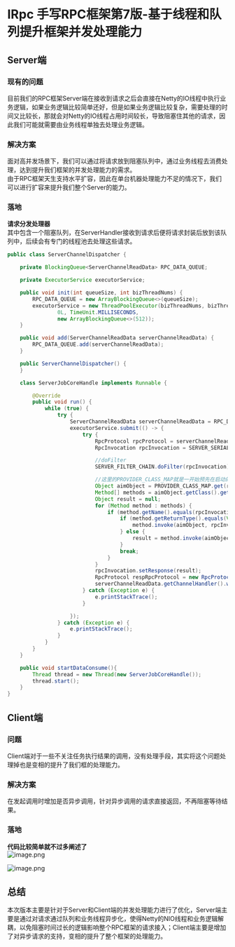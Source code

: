 # IRpc 手写RPC框架第7版-基于线程和队列提升框架并发处理能力
<a name="yl3QV"></a>
## Server端
<a name="PrlhT"></a>
### 现有的问题
目前我们的RPC框架Server端在接收到请求之后会直接在Netty的IO线程中执行业务逻辑，如果业务逻辑比较简单还好，但是如果业务逻辑比较复杂，需要处理的时间又比较长，那就会对Netty的IO线程占用时间较长，导致阻塞住其他的请求，因此我们可能就需要由业务线程单独去处理业务逻辑。
<a name="K5Ghr"></a>
### 解决方案
面对高并发场景下，我们可以通过将请求放到阻塞队列中，通过业务线程去消费处理，达到提升我们框架的并发处理能力的需求。<br />由于RPC框架天生支持水平扩容，因此在单台机器处理能力不足的情况下，我们可以进行扩容来提升我们整个Server的能力。
<a name="MgqrW"></a>
### 落地
**请求分发处理器**<br />其中包含一个阻塞队列，在ServerHandler接收到请求后便将请求封装后放到该队列中，后续会有专门的线程池去处理这些请求。
```java
public class ServerChannelDispatcher {

    private BlockingQueue<ServerChannelReadData> RPC_DATA_QUEUE;

    private ExecutorService executorService;

    public void init(int queueSize, int bizThreadNums) {
        RPC_DATA_QUEUE = new ArrayBlockingQueue<>(queueSize);
        executorService = new ThreadPoolExecutor(bizThreadNums, bizThreadNums,
                0L, TimeUnit.MILLISECONDS,
                new ArrayBlockingQueue<>(512));
    }

    public void add(ServerChannelReadData serverChannelReadData) {
        RPC_DATA_QUEUE.add(serverChannelReadData);
    }

    public ServerChannelDispatcher() {
    }

    class ServerJobCoreHandle implements Runnable {

        @Override
        public void run() {
            while (true) {
                try {
                    ServerChannelReadData serverChannelReadData = RPC_DATA_QUEUE.take();
                    executorService.submit(() -> {
                        try {
                            RpcProtocol rpcProtocol = serverChannelReadData.getRpcProtocol();
                            RpcInvocation rpcInvocation = SERVER_SERIALIZE_FACTORY.deserialize(rpcProtocol.getContent(), RpcInvocation.class);

                            //doFilter
                            SERVER_FILTER_CHAIN.doFilter(rpcInvocation);

                            //这里的PROVIDER_CLASS_MAP就是一开始预先在启动的时候存储的Bean集合
                            Object aimObject = PROVIDER_CLASS_MAP.get(rpcInvocation.getTargetServiceName());
                            Method[] methods = aimObject.getClass().getDeclaredMethods();
                            Object result = null;
                            for (Method method : methods) {
                                if (method.getName().equals(rpcInvocation.getTargetMethod())) {
                                    if (method.getReturnType().equals(Void.TYPE)) {
                                        method.invoke(aimObject, rpcInvocation.getArgs());
                                    } else {
                                        result = method.invoke(aimObject, rpcInvocation.getArgs());
                                    }
                                    break;
                                }
                            }
                            rpcInvocation.setResponse(result);
                            RpcProtocol respRpcProtocol = new RpcProtocol(SERVER_SERIALIZE_FACTORY.serialize(rpcInvocation));
                            serverChannelReadData.getChannelHandler().writeAndFlush(respRpcProtocol);
                        } catch (Exception e) {
                            e.printStackTrace();
                        }

                    });
                } catch (Exception e) {
                    e.printStackTrace();
                }
            }
        }
    }

    public void startDataConsume(){
        Thread thread = new Thread(new ServerJobCoreHandle());
        thread.start();
    }
}
```
<a name="kfwM2"></a>
## Client端
<a name="zFMV1"></a>
### 问题
Client端对于一些不关注任务执行结果的调用，没有处理手段，其实将这个问题处理掉也是变相的提升了我们框的处理能力。
<a name="I46XZ"></a>
### 解决方案
在发起调用时增加是否异步调用，针对异步调用的请求直接返回，不再阻塞等待结果。
<a name="lOk2K"></a>
### 落地
**代码比较简单就不过多阐述了**<br />![image.png](https://cdn.nlark.com/yuque/0/2023/png/1171730/1672995135092-ab42d23b-2fd0-44cf-8372-6c9c92c6fe76.png#averageHue=%232e2c2b&clientId=u85d1ae6f-079d-4&crop=0&crop=0&crop=1&crop=1&from=paste&height=634&id=u52af0c04&margin=%5Bobject%20Object%5D&name=image.png&originHeight=792&originWidth=1233&originalType=binary&ratio=1&rotation=0&showTitle=false&size=130907&status=done&style=none&taskId=ubafa5e68-40e5-4cd9-94aa-92a0a9f942c&title=&width=986.4)

![image.png](https://cdn.nlark.com/yuque/0/2023/png/1171730/1672995167667-7f499e6a-ffd5-41ed-8331-a948c1ac5848.png#averageHue=%232e2d2c&clientId=u85d1ae6f-079d-4&crop=0&crop=0&crop=1&crop=1&from=paste&height=712&id=uea6cf681&margin=%5Bobject%20Object%5D&name=image.png&originHeight=890&originWidth=1490&originalType=binary&ratio=1&rotation=0&showTitle=false&size=154674&status=done&style=none&taskId=u52258900-c529-4c9a-ade1-430df143530&title=&width=1192)
<a name="EFyx8"></a>
## 总结
本次版本主要是针对于Server和Client端的并发处理能力进行了优化，Server端主要是通过对请求通过队列和业务线程异步化，使得Netty的NIO线程和业务逻辑解耦，以免阻塞时间过长的逻辑影响整个RPC框架的请求接入；Client端主要是增加了对异步请求的支持，变相的提升了整个框架的处理能力。

